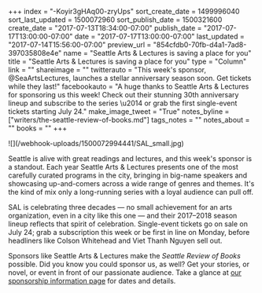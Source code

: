 +++
index = "-Koyir3gHAq00-zryUps"
sort_create_date = 1499996040
sort_last_updated = 1500072960
sort_publish_date = 1500321600
create_date = "2017-07-13T18:34:00-07:00"
publish_date = "2017-07-17T13:00:00-07:00"
date = "2017-07-17T13:00:00-07:00"
last_updated = "2017-07-14T15:56:00-07:00"
preview_url = "854cfdb0-70fb-d4a1-7ad8-397035808e4e"
name = "Seattle Arts & Lectures is saving a place for you"
title = "Seattle Arts & Lectures is saving a place for you"
type = "Column"
link = ""
shareimage = ""
twitterauto = "This week's sponsor, @SeaArtsLectures, launches a stellar anniversary season soon. Get tickets while they last!"
facebookauto = "A huge thanks to Seattle Arts & Lectures for sponsoring us this week! Check out their stunning 30th anniversary lineup and subscribe to the series \u2014 or grab the first single-event tickets starting July 24."
make_image_tweet = "True"
notes_byline = ["writers/the-seattle-review-of-books.md"]
tags_notes = ""
notes_about = ""
books = ""
+++
<p class="image-left">![](/webhook-uploads/1500072994441/SAL_small.jpg)</p>


<p class="noindent">Seattle is alive with great readings and lectures, and this week's sponsor is a standout. Each year Seattle Arts & Lectures presents one of the most carefully curated programs in the city, bringing in big-name speakers and showcasing up-and-comers across a wide range of genres and themes. It's the kind of mix only a long-running series with a loyal audience can pull off.</p>

<p>SAL is celebrating three decades — no small achievement for an arts organization, even in a city like this one — and their 2017&#8211;2018 season lineup reflects that spirit of celebration. Single-event tickets go on sale on July 24; grab a subscription this week or be first in line on Monday, before headliners like Colson Whitehead and Viet Thanh Nguyen sell out.</p>

<p>Sponsors like Seattle Arts &amp; Lectures make the <em>Seattle Review of Books</em> possible. Did you know you could sponsor us, as well? Get your stories, or novel, or event in front of our passionate audience. Take a glance at <a href="http://seattlereviewofbooks.com/sponsor/">our sponsorship information page</a> for dates and details.</p>